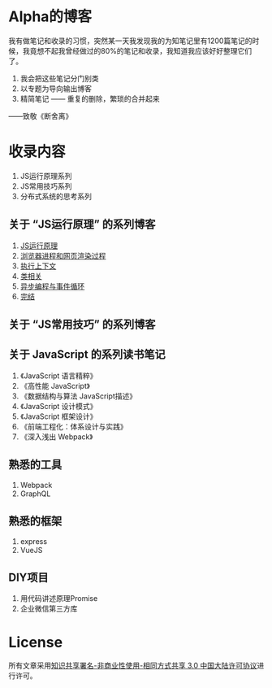 # Alpha的博客

我有做笔记和收录的习惯，突然某一天我发现我的为知笔记里有1200篇笔记的时候，我竟想不起我曾经做过的80%的笔记和收录，我知道我应该好好整理它们了。

1. 我会把这些笔记分门别类
2. 以专题为导向输出博客
3. 精简笔记 —— 重复的删除，繁琐的合并起来

——致敬《断舍离》

# 收录内容

1. JS运行原理系列
2. JS常用技巧系列
3. 分布式系统的思考系列

## 关于 “JS运行原理” 的系列博客

1. [JS运行原理](https://github.com/coconilu/Blog/issues/2)
2. [浏览器进程和网页渲染过程](https://github.com/coconilu/Blog/issues/5)
3. [执行上下文](https://github.com/coconilu/Blog/issues/6)
4. [类相关](https://github.com/coconilu/Blog/issues/9)
5. [异步编程与事件循环](https://github.com/coconilu/Blog/issues/7)
6. [完结](https://github.com/coconilu/Blog/issues/10)

## 关于 “JS常用技巧” 的系列博客


## 关于 JavaScript 的系列读书笔记

1. 《JavaScript 语言精粹》
2. 《高性能 JavaScript》
3. 《数据结构与算法 JavaScript描述》
4. 《JavaScript 设计模式》
5. 《JavaScript 框架设计》
6. 《前端工程化：体系设计与实践》
7. 《深入浅出 Webpack》

## 熟悉的工具

1. Webpack
2. GraphQL

## 熟悉的框架

1. express
2. VueJS

## DIY项目

1. 用代码讲述原理Promise
2. 企业微信第三方库

# License

所有文章采用[知识共享署名-非商业性使用-相同方式共享 3.0 中国大陆许可协议](http://creativecommons.org/licenses/by-nc-sa/3.0/cn/)进行许可。
